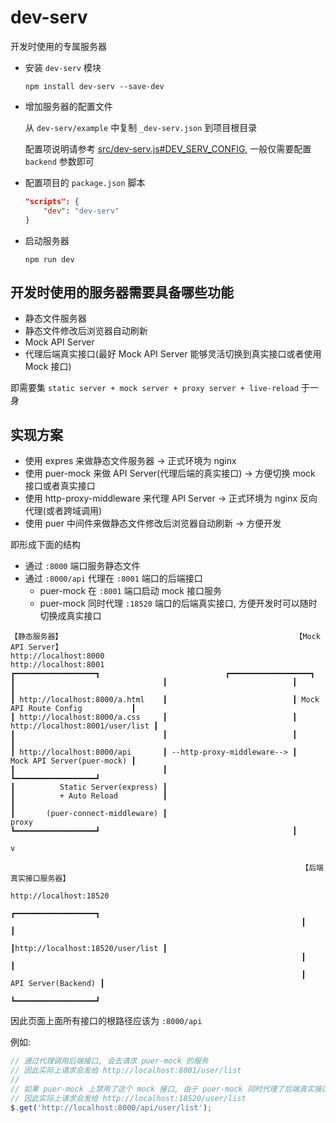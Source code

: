 # dev-serv

开发时使用的专属服务器

* 安装 `dev-serv` 模块

  `npm install dev-serv --save-dev`
* 增加服务器的配置文件
  
  从 `dev-serv/example` 中复制 `_dev-serv.json` 到项目根目录

  配置项说明请参考 [src/dev-serv.js#DEV_SERV_CONFIG](https://github.com/ufologist/dev-serv/blob/master/src/dev-serv.js), 一般仅需要配置 `backend` 参数即可
* 配置项目的 `package.json` 脚本

  ```json
  "scripts": {
      "dev": "dev-serv"
  }
  ```
* 启动服务器

  `npm run dev`

## 开发时使用的服务器需要具备哪些功能

* 静态文件服务器
* 静态文件修改后浏览器自动刷新
* Mock API Server
* 代理后端真实接口(最好 Mock API Server 能够灵活切换到真实接口或者使用 Mock 接口)

即需要集 `static server + mock server + proxy server + live-reload` 于一身

## 实现方案

* 使用 expres 来做静态文件服务器                      -> 正式环境为 nginx
* 使用 puer-mock 来做 API Server(代理后端的真实接口)  -> 方便切换 mock 接口或者真实接口
* 使用 http-proxy-middleware 来代理 API Server       -> 正式环境为 nginx 反向代理(或者跨域调用)
* 使用 puer 中间件来做静态文件修改后浏览器自动刷新      -> 方便开发

即形成下面的结构

* 通过 `:8000` 端口服务静态文件
* 通过 `:8000/api` 代理在 `:8001` 端口的后端接口
  * puer-mock 在 `:8001` 端口启动 mock 接口服务
  * puer-mock 同时代理 `:18520` 端口的后端真实接口, 方便开发时可以随时切换成真实接口

```
【静态服务器】                                                    【Mock API Server】
http://localhost:8000                                            http://localhost:8001
┏━━━━━━━━━━━━━━━━━━┓                            ┏━━━━━━━━━━━━━━━━━━┓ 
┃                                 ┃                            ┃                                 ┃
┃ http://localhost:8000/a.html    ┃                            ┃ Mock API Route Config           ┃
┃ http://localhost:8000/a.css     ┃                            ┃ http://localhost:8001/user/list ┃
┃                                 ┃                            ┃                                 ┃
┃ http://localhost:8000/api       ┃ --http-proxy-middleware--> ┃      Mock API Server(puer-mock) ┃
┃                                 ┃                            ┗━━━━━━━━━━━━━━━━━━┛
┃          Static Server(express) ┃                                           
┃          + Auto Reload          ┃                                           ┃
┃       (puer-connect-middleware) ┃                                          proxy
┗━━━━━━━━━━━━━━━━━━┛                                           ┃
                                                                                v

                                                                 【后端真实接口服务器】
                                                                 http://localhost:18520
                                                                 ┏━━━━━━━━━━━━━━━━━━┓
                                                                 ┃                                 ┃
                                                                 ┃http://localhost:18520/user/list ┃
                                                                 ┃                                 ┃
                                                                 ┃             API Server(Backend) ┃
                                                                 ┗━━━━━━━━━━━━━━━━━━┛
```

因此页面上面所有接口的根路径应该为 `:8000/api`

例如:

```javascript
// 通过代理调用后端接口, 会去请求 puer-mock 的服务
// 因此实际上请求会发给 http://localhost:8001/user/list
//
// 如果 puer-mock 上禁用了这个 mock 接口, 由于 puer-mock 同时代理了后端真实接口
// 因此实际上请求会发给 http://localhost:18520/user/list
$.get('http://localhost:8000/api/user/list');
```